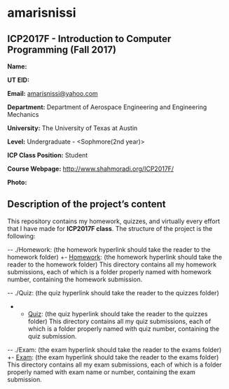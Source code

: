 # amarisnissi
 ## ICP2017F - Introduction to Computer Programming (Fall 2017)  
 
 **Name:** <Amaris> <Cerecerez>
   
 **UT EID:** <anc3459>
   
 **Email:** <amarisnissi@yahoo.com>
   
 **Department:** Department of Aerospace Engineering and Engineering Mechanics
 
 **University:** The University of Texas at Austin
 
 **Level:** Undergraduate - <Sophmore(2nd year)>
 
 **ICP Class Position:** Student
 
 **Course Webpage:** http://www.shahmoradi.org/ICP2017F/
 
 **Photo:**
 
 ## Description of the project’s content  
  
  This repository contains my homework, quizzes, and virtually every effort that I have made for **ICP2017F class**. The structure of the project is the following:
  
 -- ./Homework: (the homework hyperlink should take the reader to the homework folder)
 +- [Homework](Homework/): (the homework hyperlink should take the reader to the homework folder)
  This directory contains all my homework submissions, each of which is a folder properly named with homework number, containing the homework submission.
  
 -- ./Quiz: (the quiz hyperlink should take the reader to the quizzes folder)
 + - [Quiz](quiz/): (the quiz hyperlink should take the reader to the quizzes folder)
  This directory contains all my quiz submissions, each of which is a folder properly named with quiz number, containing the quiz submission.
  
 -- ./Exam: (the exam hyperlink should take the reader to the exams folder)
 +- [Exam](Exam/): (the exam hyperlink should take the reader to the exams folder)
  This directory contains all my exam submissions, each of which is a folder properly named with exam name or number, containing the exam submission.
